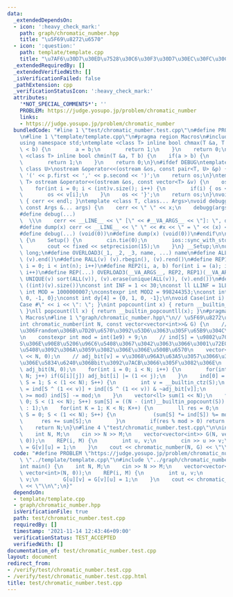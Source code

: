 ```yaml
---
data:
  _extendedDependsOn:
  - icon: ':heavy_check_mark:'
    path: graph/chromatic_number.hpp
    title: "\u5F69\u8272\u6570"
  - icon: ':question:'
    path: template/template.cpp
    title: "\u7AF6\u30D7\u30ED\u7528\u30C6\u30F3\u30D7\u30EC\u30FC\u30C8"
  _extendedRequiredBy: []
  _extendedVerifiedWith: []
  _isVerificationFailed: false
  _pathExtension: cpp
  _verificationStatusIcon: ':heavy_check_mark:'
  attributes:
    '*NOT_SPECIAL_COMMENTS*': ''
    PROBLEM: https://judge.yosupo.jp/problem/chromatic_number
    links:
    - https://judge.yosupo.jp/problem/chromatic_number
  bundledCode: "#line 1 \"test/chromatic_number.test.cpp\"\n#define PROBLEM \"https://judge.yosupo.jp/problem/chromatic_number\"\
    \n#line 1 \"template/template.cpp\"\n#pragma region Macros\n#include <bits/stdc++.h>\n\
    using namespace std;\ntemplate <class T> inline bool chmax(T &a, T b) {\n    if(a\
    \ < b) {\n        a = b;\n        return 1;\n    }\n    return 0;\n}\ntemplate\
    \ <class T> inline bool chmin(T &a, T b) {\n    if(a > b) {\n        a = b;\n\
    \        return 1;\n    }\n    return 0;\n}\n#ifdef DEBUG\ntemplate <class T,\
    \ class U>\nostream &operator<<(ostream &os, const pair<T, U> &p) {\n    os <<\
    \ '(' << p.first << ',' << p.second << ')';\n    return os;\n}\ntemplate <class\
    \ T> ostream &operator<<(ostream &os, const vector<T> &v) {\n    os << '{';\n\
    \    for(int i = 0; i < (int)v.size(); i++) {\n        if(i) { os << ','; }\n\
    \        os << v[i];\n    }\n    os << '}';\n    return os;\n}\nvoid debugg()\
    \ { cerr << endl; }\ntemplate <class T, class... Args>\nvoid debugg(const T &x,\
    \ const Args &... args) {\n    cerr << \" \" << x;\n    debugg(args...);\n}\n\
    #define debug(...)                                                           \
    \  \\\n    cerr << __LINE__ << \" [\" << #__VA_ARGS__ << \"]: \", debugg(__VA_ARGS__)\n\
    #define dump(x) cerr << __LINE__ << \" \" << #x << \" = \" << (x) << endl\n#else\n\
    #define debug(...) (void(0))\n#define dump(x) (void(0))\n#endif\n\nstruct Setup\
    \ {\n    Setup() {\n        cin.tie(0);\n        ios::sync_with_stdio(false);\n\
    \        cout << fixed << setprecision(15);\n    }\n} __Setup;\n\nusing ll = long\
    \ long;\n#define OVERLOAD3(_1, _2, _3, name, ...) name\n#define ALL(v) (v).begin(),\
    \ (v).end()\n#define RALL(v) (v).rbegin(), (v).rend()\n#define REP1(i, n) for(int\
    \ i = 0; i < int(n); i++)\n#define REP2(i, a, b) for(int i = (a); i < int(b);\
    \ i++)\n#define REP(...) OVERLOAD3(__VA_ARGS__, REP2, REP1)(__VA_ARGS__)\n#define\
    \ UNIQUE(v) sort(ALL(v)), (v).erase(unique(ALL(v)), (v).end())\n#define SZ(v)\
    \ ((int)(v).size())\nconst int INF = 1 << 30;\nconst ll LLINF = 1LL << 60;\nconstexpr\
    \ int MOD = 1000000007;\nconstexpr int MOD2 = 998244353;\nconst int dx[4] = {1,\
    \ 0, -1, 0};\nconst int dy[4] = {0, 1, 0, -1};\n\nvoid Case(int i) { cout << \"\
    Case #\" << i << \": \"; }\nint popcount(int x) { return __builtin_popcount(x);\
    \ }\nll popcount(ll x) { return __builtin_popcountll(x); }\n#pragma endregion\
    \ Macros\n#line 1 \"graph/chromatic_number.hpp\"\n// \u5F69\u8272\u6570 O(n*2^n)\n\
    int chromatic_number(int N, const vector<vector<int>>& G) {\n    // \u672C\u5F53\
    \u306Frandom\u306B\u7D20\u6570\u3092\u53D6\u3063\u305F\u65B9\u304C\u3044\u3044\
    \n    constexpr int mod = int(1e9) + 9;\n    // ind[S] = \u9802\u70B9\u96C6\u5408\
    S\u306E\u90E8\u5206\u96C6\u5408\u3067\u3042\u3063\u3066\u3001\u72EC\u7ACB\u96C6\
    \u5408\u3092\u306A\u3059\u3082\u306E\u306E\u500B\u6570\n    vector<int> ind(1\
    \ << N, 0);\n    // adj_bit[v] = v\u3068\u96A3\u63A5\u3057\u3066\u308B\u9802\u70B9\
    \u306E\u5834\u6240\u306Bbit\u3092\u7ACB\u3066\u305F\u3082\u306E\n    vector<int>\
    \ adj_bit(N, 0);\n    for(int i = 0; i < N; i++) {\n        for(int j = 0; j <\
    \ N; j++) if(G[i][j]) adj_bit[i] |= (1 << j);\n    }\n    ind[0] = 1;\n    for(int\
    \ S = 1; S < (1 << N); S++) {\n        int v = __builtin_ctz(S);\n        ind[S]\
    \ = ind[S ^ (1 << v)] + ind[(S ^ (1 << v)) & ~adj_bit[v]];\n        if(ind[S]\
    \ >= mod) ind[S] -= mod;\n    }\n    vector<ll> sum(1 << N);\n    for(int S =\
    \ 0; S < (1 << N); S++) sum[S] = ((N - (int)__builtin_popcount(S)) & 1 ? mod-1\
    \ : 1);\n    for(int K = 1; K < N; K++) {\n        ll res = 0;\n        for(int\
    \ S = 0; S < (1 << N); S++) {\n            (sum[S] *= ind[S]) %= mod;\n      \
    \      res += sum[S];\n        }\n        if(res % mod > 0) return K;\n    } \n\
    \    return N;\n}\n#line 4 \"test/chromatic_number.test.cpp\"\n\nint main() {\n\
    \    int N, M;\n    cin >> N >> M;\n    vector<vector<int>> G(N, vector<int>(N,\
    \ 0));\n    REP(i, M) {\n        int u, v;\n        cin >> u >> v;\n        G[u][v]\
    \ = G[v][u] = 1;\n    }\n    cout << chromatic_number(N, G) << \"\\n\";\n}\n"
  code: "#define PROBLEM \"https://judge.yosupo.jp/problem/chromatic_number\"\n#include\
    \ \"../template/template.cpp\"\n#include \"../graph/chromatic_number.hpp\"\n\n\
    int main() {\n    int N, M;\n    cin >> N >> M;\n    vector<vector<int>> G(N,\
    \ vector<int>(N, 0));\n    REP(i, M) {\n        int u, v;\n        cin >> u >>\
    \ v;\n        G[u][v] = G[v][u] = 1;\n    }\n    cout << chromatic_number(N, G)\
    \ << \"\\n\";\n}"
  dependsOn:
  - template/template.cpp
  - graph/chromatic_number.hpp
  isVerificationFile: true
  path: test/chromatic_number.test.cpp
  requiredBy: []
  timestamp: '2021-11-14 12:43:46+09:00'
  verificationStatus: TEST_ACCEPTED
  verifiedWith: []
documentation_of: test/chromatic_number.test.cpp
layout: document
redirect_from:
- /verify/test/chromatic_number.test.cpp
- /verify/test/chromatic_number.test.cpp.html
title: test/chromatic_number.test.cpp
---
```

